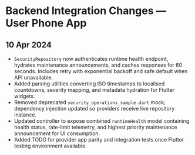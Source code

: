 # Backend Integration Changes — User Phone App

## 10 Apr 2024
- `SecurityRepository` now authenticates runtime health endpoint, hydrates maintenance announcements, and caches responses for 60 seconds. Includes retry with exponential backoff and safe default when API unavailable.
- Added parsing utilities converting ISO timestamps to localised countdowns, severity mapping, and metadata hydration for Flutter widgets.
- Removed deprecated `security_operations_sample.dart` mock; dependency injection updated so providers receive live repository instance.
- Updated controller to expose combined `runtimeHealth` model containing health status, rate-limit telemetry, and highest priority maintenance announcement for UI consumption.
- Added TODO for provider app parity and integration tests once Flutter testing environment available.
